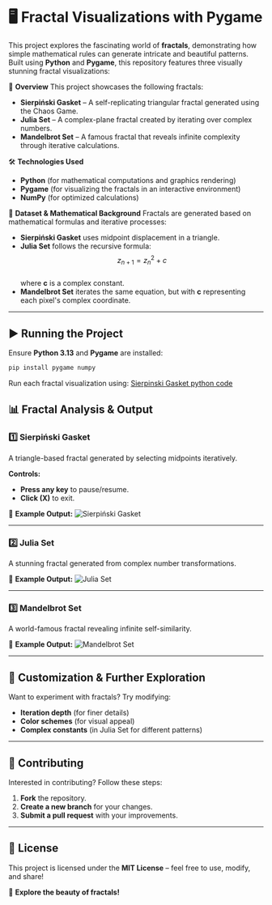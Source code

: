 # 🖥️ Fractal Visualizations with Pygame

This project explores the fascinating world of **fractals**, demonstrating how simple mathematical rules can generate intricate and beautiful patterns. Built using **Python** and **Pygame**, this repository features three visually stunning fractal visualizations:

📌 **Overview**
This project showcases the following fractals:
- **Sierpiński Gasket** – A self-replicating triangular fractal generated using the Chaos Game.
- **Julia Set** – A complex-plane fractal created by iterating over complex numbers.
- **Mandelbrot Set** – A famous fractal that reveals infinite complexity through iterative calculations.

🛠 **Technologies Used**
- **Python** (for mathematical computations and graphics rendering)
- **Pygame** (for visualizing the fractals in an interactive environment)
- **NumPy** (for optimized calculations)

📂 **Dataset & Mathematical Background**
Fractals are generated based on mathematical formulas and iterative processes:
- **Sierpiński Gasket** uses midpoint displacement in a triangle.
- **Julia Set** follows the recursive formula:  
  $$z_{n+1} = z_n^2 + c$$  
  where **c** is a complex constant.
- **Mandelbrot Set** iterates the same equation, but with **c** representing each pixel's complex coordinate.

---

## ▶️ Running the Project
Ensure **Python 3.13** and **Pygame** are installed:

```bash
pip install pygame numpy
```

Run each fractal visualization using:
[Sierpinski Gasket python code](Sierpisnki_Pygame.py)
[](JuliaSet_Pygame.py)
[](Mandelbrot_Pygame.py)

## 📊 Fractal Analysis & Output

### 1️⃣ **Sierpiński Gasket**
A triangle-based fractal generated by selecting midpoints iteratively.

**Controls:**
- **Press any key** to pause/resume.
- **Click (X)** to exit.

🎨 **Example Output:**
![Sierpiński Gasket](images/sierpinski_output.png)

---

### 2️⃣ **Julia Set**
A stunning fractal generated from complex number transformations.

🎨 **Example Output:**
![Julia Set](images/julia_output.png)

---

### 3️⃣ **Mandelbrot Set**
A world-famous fractal revealing infinite self-similarity.

🎨 **Example Output:**
![Mandelbrot Set](images/mandelbrot_output.png)

---

## 🎨 Customization & Further Exploration
Want to experiment with fractals? Try modifying:
- **Iteration depth** (for finer details)
- **Color schemes** (for visual appeal)
- **Complex constants** (in Julia Set for different patterns)

---

## 🤝 Contributing
Interested in contributing? Follow these steps:
1. **Fork** the repository.
2. **Create a new branch** for your changes.
3. **Submit a pull request** with your improvements.

---

## 📜 License
This project is licensed under the **MIT License** – feel free to use, modify, and share!

🚀 **Explore the beauty of fractals!**


